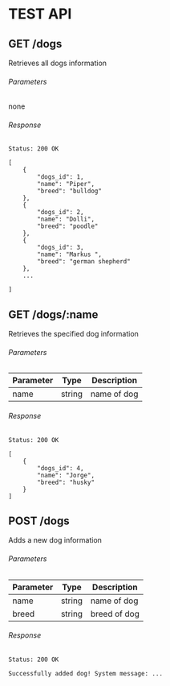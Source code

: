 # TEST API

## GET /dogs

Retrieves all dogs information

###### Parameters

none

###### Response

`Status: 200 OK`

```
[
    {
        "dogs_id": 1,
        "name": "Piper",
        "breed": "bulldog"
    },
    {
        "dogs_id": 2,
        "name": "Dolli",
        "breed": "poodle"
    },
    {
        "dogs_id": 3,
        "name": "Markus ",
        "breed": "german shepherd"
    },
    ...

]
```

## GET /dogs/:name

Retrieves the specified dog information

###### Parameters

| Parameter | Type   | Description |
| --------- | ------ | ----------- |
| name      | string | name of dog |

###### Response

`Status: 200 OK`

```
[
    {
        "dogs_id": 4,
        "name": "Jorge",
        "breed": "husky"
    }
]
```

## POST /dogs

Adds a new dog information

###### Parameters

| Parameter | Type   | Description  |
| --------- | ------ | ------------ |
| name      | string | name of dog  |
| breed     | string | breed of dog |

###### Response

`Status: 200 OK`

```
Successfully added dog! System message: ...
```
